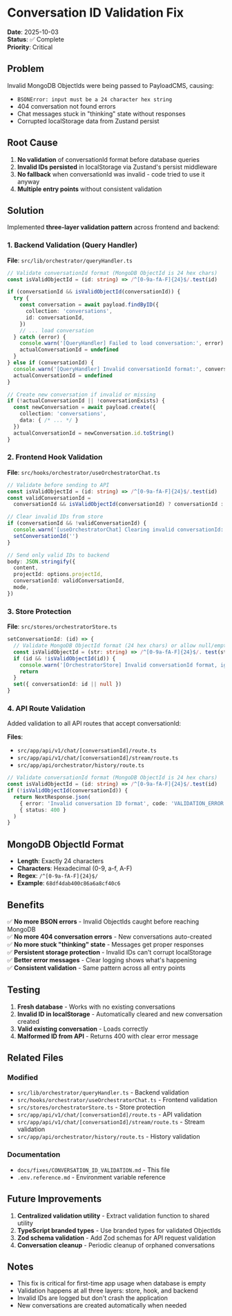 # Conversation ID Validation Fix

**Date**: 2025-10-03  
**Status**: ✅ Complete  
**Priority**: Critical

## Problem

Invalid MongoDB ObjectIds were being passed to PayloadCMS, causing:
- `BSONError: input must be a 24 character hex string`
- 404 conversation not found errors
- Chat messages stuck in "thinking" state without responses
- Corrupted localStorage data from Zustand persist

## Root Cause

1. **No validation** of conversationId format before database queries
2. **Invalid IDs persisted** in localStorage via Zustand's persist middleware
3. **No fallback** when conversationId was invalid - code tried to use it anyway
4. **Multiple entry points** without consistent validation

## Solution

Implemented **three-layer validation pattern** across frontend and backend:

### 1. Backend Validation (Query Handler)

**File**: `src/lib/orchestrator/queryHandler.ts`

```typescript
// Validate conversationId format (MongoDB ObjectId is 24 hex chars)
const isValidObjectId = (id: string) => /^[0-9a-fA-F]{24}$/.test(id)

if (conversationId && isValidObjectId(conversationId)) {
  try {
    const conversation = await payload.findByID({
      collection: 'conversations',
      id: conversationId,
    })
    // ... load conversation
  } catch (error) {
    console.warn('[QueryHandler] Failed to load conversation:', error)
    actualConversationId = undefined
  }
} else if (conversationId) {
  console.warn('[QueryHandler] Invalid conversationId format:', conversationId)
  actualConversationId = undefined
}

// Create new conversation if invalid or missing
if (!actualConversationId || !conversationExists) {
  const newConversation = await payload.create({
    collection: 'conversations',
    data: { /* ... */ }
  })
  actualConversationId = newConversation.id.toString()
}
```

### 2. Frontend Hook Validation

**File**: `src/hooks/orchestrator/useOrchestratorChat.ts`

```typescript
// Validate before sending to API
const isValidObjectId = (id: string) => /^[0-9a-fA-F]{24}$/.test(id)
const validConversationId =
  conversationId && isValidObjectId(conversationId) ? conversationId : undefined

// Clear invalid IDs from store
if (conversationId && !validConversationId) {
  console.warn('[useOrchestratorChat] Clearing invalid conversationId:', conversationId)
  setConversationId('')
}

// Send only valid IDs to backend
body: JSON.stringify({
  content,
  projectId: options.projectId,
  conversationId: validConversationId,
  mode,
})
```

### 3. Store Protection

**File**: `src/stores/orchestratorStore.ts`

```typescript
setConversationId: (id) => {
  // Validate MongoDB ObjectId format (24 hex chars) or allow null/empty
  const isValidObjectId = (str: string) => /^[0-9a-fA-F]{24}$/. test(str)
  if (id && !isValidObjectId(id)) {
    console.warn('[OrchestratorStore] Invalid conversationId format, ignoring:', id)
    return
  }
  set({ conversationId: id || null })
}
```

### 4. API Route Validation

Added validation to all API routes that accept conversationId:

**Files**:
- `src/app/api/v1/chat/[conversationId]/route.ts`
- `src/app/api/v1/chat/[conversationId]/stream/route.ts`
- `src/app/api/orchestrator/history/route.ts`

```typescript
// Validate conversationId format (MongoDB ObjectId is 24 hex chars)
const isValidObjectId = (id: string) => /^[0-9a-fA-F]{24}$/.test(id)
if (!isValidObjectId(conversationId)) {
  return NextResponse.json(
    { error: 'Invalid conversation ID format', code: 'VALIDATION_ERROR' },
    { status: 400 }
  )
}
```

## MongoDB ObjectId Format

- **Length**: Exactly 24 characters
- **Characters**: Hexadecimal (0-9, a-f, A-F)
- **Regex**: `/^[0-9a-fA-F]{24}$/`
- **Example**: `68df4dab400c86a6a8cf40c6`

## Benefits

✅ **No more BSON errors** - Invalid ObjectIds caught before reaching MongoDB  
✅ **No more 404 conversation errors** - New conversations auto-created  
✅ **No more stuck "thinking" state** - Messages get proper responses  
✅ **Persistent storage protection** - Invalid IDs can't corrupt localStorage  
✅ **Better error messages** - Clear logging shows what's happening  
✅ **Consistent validation** - Same pattern across all entry points  

## Testing

1. **Fresh database** - Works with no existing conversations
2. **Invalid ID in localStorage** - Automatically cleared and new conversation created
3. **Valid existing conversation** - Loads correctly
4. **Malformed ID from API** - Returns 400 with clear error message

## Related Files

### Modified
- `src/lib/orchestrator/queryHandler.ts` - Backend validation
- `src/hooks/orchestrator/useOrchestratorChat.ts` - Frontend validation
- `src/stores/orchestratorStore.ts` - Store protection
- `src/app/api/v1/chat/[conversationId]/route.ts` - API validation
- `src/app/api/v1/chat/[conversationId]/stream/route.ts` - Stream validation
- `src/app/api/orchestrator/history/route.ts` - History validation

### Documentation
- `docs/fixes/CONVERSATION_ID_VALIDATION.md` - This file
- `.env.reference.md` - Environment variable reference

## Future Improvements

1. **Centralized validation utility** - Extract validation function to shared utility
2. **TypeScript branded types** - Use branded types for validated ObjectIds
3. **Zod schema validation** - Add Zod schemas for API request validation
4. **Conversation cleanup** - Periodic cleanup of orphaned conversations

## Notes

- This fix is critical for first-time app usage when database is empty
- Validation happens at all three layers: store, hook, and backend
- Invalid IDs are logged but don't crash the application
- New conversations are created automatically when needed

